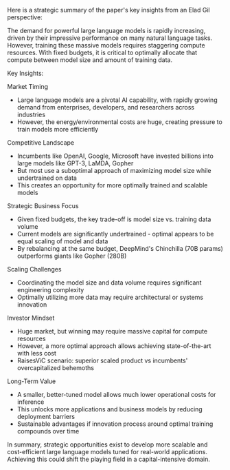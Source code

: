 Here is a strategic summary of the paper's key insights from an Elad Gil perspective:

The demand for powerful large language models is rapidly increasing, driven by their impressive performance on many natural language tasks. However, training these massive models requires staggering compute resources. With fixed budgets, it is critical to optimally allocate that compute between model size and amount of training data.

Key Insights:

Market Timing
- Large language models are a pivotal AI capability, with rapidly growing demand from enterprises, developers, and researchers across industries
- However, the energy/environmental costs are huge, creating pressure to train models more efficiently

Competitive Landscape
- Incumbents like OpenAI, Google, Microsoft have invested billions into large models like GPT-3, LaMDA, Gopher
- But most use a suboptimal approach of maximizing model size while undertrained on data
- This creates an opportunity for more optimally trained and scalable models

Strategic Business Focus  
- Given fixed budgets, the key trade-off is model size vs. training data volume
- Current models are significantly undertrained - optimal appears to be equal scaling of model and data
- By rebalancing at the same budget, DeepMind's Chinchilla (70B params) outperforms giants like Gopher (280B)

Scaling Challenges
- Coordinating the model size and data volume requires significant engineering complexity
- Optimally utilizing more data may require architectural or systems innovation

Investor Mindset
- Huge market, but winning may require massive capital for compute resources
- However, a more optimal approach allows achieving state-of-the-art with less cost
- RaisesViC scenario: superior scaled product vs incumbents' overcapitalized behemoths  

Long-Term Value
- A smaller, better-tuned model allows much lower operational costs for inference
- This unlocks more applications and business models by reducing deployment barriers
- Sustainable advantages if innovation process around optimal training compounds over time

In summary, strategic opportunities exist to develop more scalable and cost-efficient large language models tuned for real-world applications. Achieving this could shift the playing field in a capital-intensive domain.